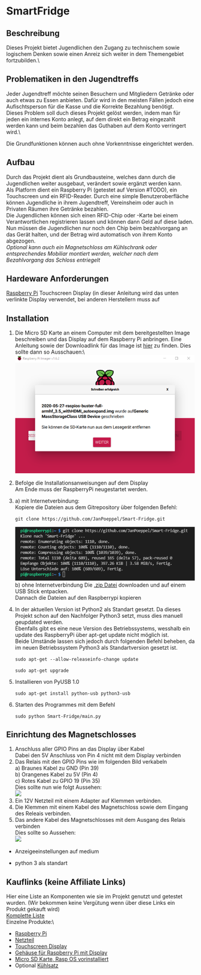 # SmartFridge

## Beschreibung
Dieses Projekt bietet Jugendlichen den Zugang zu technischem sowie logischem Denken sowie einen Anreiz sich weiter in dem Themengebiet fortzubilden.\

## Problematiken in den Jugendtreffs
Jeder Jugendtreff möchte seinen Besuchern und Mitgliedern Getränke oder auch etwas zu Essen anbieten. Dafür wird in den meisten Fällen jedoch eine Aufischtsperson für die Kasse und die Korrekte Bezahlung benötigt.\
Dieses Problem soll duch dieses Projekt gelöst werden, indem man für jeden ein internes Konto anlegt, auf dem direkt ein Betrag eingezahlt werden kann und beim bezahlen das Guthaben auf dem Konto verringert wird.\

Die Grundfunktionen können auch ohne Vorkenntnisse eingerichtet werden.

## Aufbau
Durch das Projekt dient als Grundbausteine, welches dann durch die Jugendlichen weiter ausgebaut, verändert sowie ergänzt werden kann.\
Als Platform dient ein Raspberry Pi (getestet auf Version #TODO), ein Touchscreen und ein RFID-Reader. 
Durch eine simple Benutzeroberfläche können Jugendliche in ihrem Jugendtreff, Vereinsheim oder auch in Privaten Räumen ihre Getränke bezahlen.\
Die Jugendlichen können sich einen RFID-Chip oder -Karte bei einem Verantwortlichen registrieren lassen und können dann Geld auf diese laden. Nun müssen die Jugendlichen nur noch den Chip beim bezahlvorgang an das Gerät halten, und der Betrag wird automatisch von ihrem Konto abgezogen.\
*Optional kann auch ein Magnetschloss am Kühlschrank oder entsprechendes Mobiliar montiert werden, welcher nach dem Bezahlvorgang das Schloss entriegelt*

## Hardeware Anforderungen
[Raspberry Pi](https://www.raspberrypi.org/ "raspberrypi.org")
Touchscreen Display (in dieser Anleitung wird das unten verlinkte Display verwendet, bei anderen Herstellern muss auf


## Installation

1. Die Micro SD Karte an einem Computer mit dem bereitgestellten Image beschreiben und das Display auf dem Raspberry Pi anbringen. 
   Eine Anleitung sowie der Downloadlink für das Image ist [hier](https://joy-it.net/files/files/Produkte/RB-TFT3.5/RB-TFT-Anleitung_04082020.pdf "joy-it.net") zu      finden.
   Dies sollte dann so Ausschauen:\  
   ![](images/imag_succ.png?raw=true)
   
   
2. Befolge die Installationsanweisungen auf dem Display\
   Am Ende muss der RaspberryPi neugestartet werden.
3. a) mit Internetverbindung:\
      Kopiere die Dateien aus dem Gitrepository über folgenden Befehl:
      ```shell
      git clone https://github.com/JanPoeppel/Smart-Fridge.git
      ```
      ![](images/clone.png?raw=true)
   b) ohne Internetverbindung
       Die [.zip Datei](https://github.com/JanPoeppel/Smart-Fridge/archive/refs/heads/main.zip) downloaden und auf einem USB Stick entpacken.\
       Dannach die Dateien auf den Raspberrypi kopieren
5. In der aktuellen Version ist Python2 als Standart gesetzt. Da dieses Projekt schon auf den Nachfolger Python3 setzt, muss dies manuell geupdated werden.\
   Ebenfalls gibt es eine neue Version des Betriebssystems, wesshalb ein update des RaspberryPi über apt-get update nicht möglich ist.\
   Beide Umstände lassen sich jedoch durch folgenden Befehl beheben, da im neuen Betriebssystem Python3 als Standartversion gesetzt ist.
   ```shell
   sudo apt-get --allow-releaseinfo-change update
   ```
   ```shell
   sudo apt-get upgrade
   ```
 
6. Installieren von PyUSB 1.0
   ```shell
   sudo apt-get install python-usb python3-usb
   ```
7. Starten des Programmes mit dem Befehl
   ```shell
   sudo python Smart-Fridge/main.py
   ```

## Einrichtung des Magnetschlosses

1. Anschluss aller GPIO Pins an das Display über Kabel\
   Dabei den 5V Anschluss von Pin 4 nicht mit dem Display verbinden
2. Das Relais mit den GPIO Pins wie im folgenden Bild verkabeln\
   a) Braunes Kabel zu GND (Pin 39)\
   b) Orangenes Kabel zu 5V (Pin 4)\
   c) Rotes Kabel zu GPIO 19 (Pin 35)\
   Dies sollte nun wie folgt Aussehen:\
   ![](images/relais_rasp.png?raw=true)
3. Ein 12V Netzteil mit einem Adapter auf Klemmen verbinden.
4. Die Klemmen mit einem Kabel des Magnetschloss sowie dem Eingang des Releais verbinden.
5. Das andere Kabel des Magnetschlosses mit dem Ausgang des Relais verbinden\
   Dies sollte so Aussehen:\
   ![](images/relais_lock.png?raw=true)


- Anzeigeeinstellungen auf medium 

- python 3 als standart

## Kauflinks (keine Affiliate Links)
Hier eine Liste an Komponenten wie sie im Projekt genutzt und getestet wurden. (Wir bekommen keine Vergütung wenn über diese Links ein Produkt gekauft wird)\
[Komplette Liste](https://www.reichelt.de/my/1877276 "reichelt.de")\
Einzelne Produkte:\
* [Raspberry Pi](https://www.reichelt.de/DE/DE/raspberry-pi-4-b-4x-1-5-ghz-2-gb-ram-wlan-bt-rasp-pi-4-b-2gb-p259919.html?r=1&src=raspberrypi "reichelt.de")
* [Netzteil](https://www.reichelt.de/raspberry-pi-netzteil-5-1-v-3-0-a-usb-type-c-eu-stecker-s-rpi-ps-15w-bk-eu-p260010.html?&nbc=1&trstct=lsbght_sldr::259919 "reichelt.de")
* [Touchscreen Display](https://www.reichelt.de/raspberry-pi-shield-display-lcd-touch-3-5-480x320-pixel-xp-rasp-pi-3-5td-p202827.html "reichelt.de")
* [Gehäuse für Raspberry Pi mit Display](https://www.reichelt.de/gehaeuse-fuer-raspberry-pi-4-3-5-display-rpi-case-3-5-tr-p272260.html?&nbc=1&trstct=lsbght_sldr::202827 "reichelt.de")
* [Micro SD Karte, Rasp OS vorinstalliert](https://www.reichelt.de/raspberry-pi-os-3-7-16gb-microsd-karte-vorinstalliert-rasp-os-16gb-p165071.html?&trstct=pol_1&nbc=1 "reichelt.de")
* Optional [Kühlsatz](https://www.reichelt.de/raspberry-pi-4-kuehlsatz-4-teilig-silber-rpi-cool-4xsi-p261927.html?&nbc=1&trstct=lsbght_sldr::259919 "reichelt.de")

